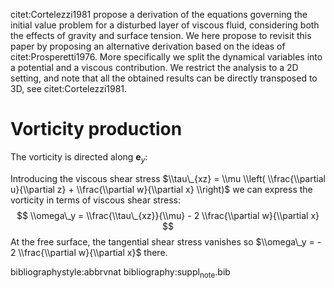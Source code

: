 

citet:Cortelezzi1981 propose a derivation of the equations governing the
initial value problem for a disturbed layer of viscous fluid,
considering both the effects of gravity and surface tension. We here
propose to revisit this paper by proposing an alternative derivation
based on the ideas of citet:Prosperetti1976. More specifically we split
the dynamical variables into a potential and a viscous contribution. We
restrict the analysis to a 2D setting, and note that all the obtained
results can be directly transposed to 3D, see citet:Cortelezzi1981.

Vorticity production
====================

The vorticity is directed along **e**<sub>*y*</sub>:

Introducing the viscous shear stress $\\tau\_{xz} = \\mu \\left(
\\frac{\\partial u}{\\partial z} + \\frac{\\partial w}{\\partial x} \\right)$
we can express the vorticity in terms of viscous shear stress:
$$
\\omega\_y = \\frac{\\tau\_{xz}}{\\mu} - 2 \\frac{\\partial w}{\\partial x}
$$
At the free surface, the tangential shear stress vanishes so
$\\omega\_y = - 2 \\frac{\\partial w}{\\partial x}$ there.

bibliographystyle:abbrvnat bibliography:suppl<sub>note</sub>.bib
